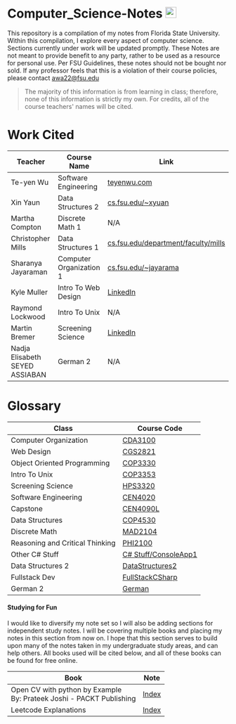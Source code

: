 # Computer_Science-Notes <img src="https://upload.wikimedia.org/wikipedia/commons/6/6c/Florida_State_University_interlocking_FS_logo.svg" width="25" height="25" />

This repository is a compilation of my notes from Florida State University. Within this compilation, I explore every aspect of computer science. Sections currently under work will be updated promptly. These Notes are not meant to provide benefit to any party, rather to be used as a resource for personal use. Per FSU Guidelines, these notes should not be bought nor sold. If any professor feels that this is a violation of their course policies, please contact awa22@fsu.edu

> The majority of this information is from learning in class; therefore, none of this information is strictly my own. For credits, all of the course teachers' names will be cited. 

# Work Cited

| Teacher               | Course Name            | Link                                                |
|-----------------------|------------------------|-----------------------------------------------------|
| Te-yen Wu             | Software Engineering  | [teyenwu.com](https://teyenwu.com/)                |
| Xin Yaun              | Data Structures 2      | [cs.fsu.edu/~xyuan](https://www.cs.fsu.edu/~xyuan/)|
| Martha Compton        | Discrete Math 1        | N/A                                                 |
| Christopher Mills     | Data Structures 1      | [cs.fsu.edu/department/faculty/mills](https://www.cs.fsu.edu/department/faculty/mills/) |
| Sharanya Jayaraman   | Computer Organization 1| [cs.fsu.edu/~jayarama](https://www.cs.fsu.edu/~jayarama/) |
| Kyle Muller           | Intro To Web Design    | [LinkedIn](https://www.linkedin.com/in/kyle-muller-56b0ba199/) |
| Raymond Lockwood      | Intro To Unix          | N/A                                                 |
| Martin Bremer         | Screening Science      | [LinkedIn](https://www.linkedin.com/in/martin-bremer-phd-01bb6629/) |
| Nadja Elisabeth SEYED ASSIABAN | German 2      | N/A                                                 |

# Glossary

Class | Course Code 
-|-
Computer Organization | [CDA3100](Summer2023/CDA3100/Index.md)
Web Design | [CGS2821](Summer2023/CGS2821/Index.md)
Object Oriented Programming | [COP3330](Summer2023/COP3330/Index.md)
Intro To Unix | [COP3353](Summer2023/COP3353/Index.md)
Screening Science | [HPS3320](Summer2023/HPS3320/Index.md)
Software Engineering | [CEN4020](Fall2023/CEN4020/Index.md)
Capstone | [CEN4090L](Fall2023/CEN4090L/Index.md)
Data Structures | [COP4530](Fall2023/COP4530/Index.md)
Discrete Math | [MAD2104](Fall2023/MAD2104/Index.md)
Reasoning and Critical Thinking | [PHI2100](Fall2023/PHI2100/Index.md)
Other C# Stuff | [C# Stuff/ConsoleApp1](Spring2024/CSharpStuff/ConsoleApp1/Index.md)
Data Structures 2 | [DataStructures2](Spring2024/DataStructures2/Index.md)
Fullstack Dev | [FullStackCSharp](Spring2024/FullStackCSharp/Index.md)
German 2 | [German](Spring2024/German/Index.md)

#### Studying for Fun

I would like to diversify my note set so I will also be adding sections for independent study notes. I will be covering multiple books and placing my notes in this section from now on. I hope that this section serves to build upon many of the notes taken in my undergraduate study areas, and can help others. All books used will be cited below, and all of these books can be found for free online. 

| Book                                                                   | Note                                                  |
| ---------------------------------------------------------------------- | ----------------------------------------------------- |
| Open CV with python by Example<br>By: Prateek Joshi - PACKT Publishing | [Index](Study_Notes_2024/OpenCV_With_Python/Index.md) |
| Leetcode Explanations                                                  | [Index](Study_Notes_2024/Leetcode/Index.md)           |


